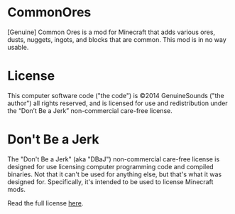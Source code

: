 CommonOres
==========
[Genuine] Common Ores is a mod for Minecraft that adds various ores, dusts, nuggets, ingots, and blocks that are common. This mod is in no way usable.

License
=======
This computer software code ("the code") is ©2014 GenuineSounds ("the author") all rights reserved, and is licensed for use and redistribution under the “Don’t Be a Jerk” non-commercial care-free license.

Don't Be a Jerk
===============
The "Don't Be a Jerk" (aka "DBaJ") non-commercial care-free license is designed for use licensing computer programming code and compiled binaries. Not that it can't be used for anything else, but that's what it was designed for. Specifically, it's intended to be used to license Minecraft mods.

Read the full license [here](LICENSE.md).
